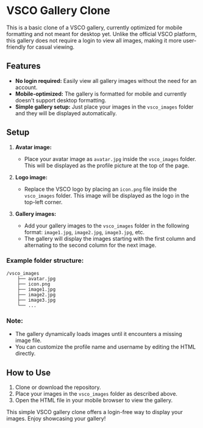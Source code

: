 # VSCO Gallery Clone

This is a basic clone of a VSCO gallery, currently optimized for mobile formatting and not meant for desktop yet. Unlike the official VSCO platform, this gallery does not require a login to view all images, making it more user-friendly for casual viewing.

## Features

- **No login required:** Easily view all gallery images without the need for an account.
- **Mobile-optimized:** The gallery is formatted for mobile and currently doesn't support desktop formatting.
- **Simple gallery setup:** Just place your images in the `vsco_images` folder and they will be displayed automatically.

## Setup

1. **Avatar image:**
   - Place your avatar image as `avatar.jpg` inside the `vsco_images` folder. This will be displayed as the profile picture at the top of the page.

2. **Logo image:**
   - Replace the VSCO logo by placing an `icon.png` file inside the `vsco_images` folder. This image will be displayed as the logo in the top-left corner.

3. **Gallery images:**
   - Add your gallery images to the `vsco_images` folder in the following format: `image1.jpg`, `image2.jpg`, `image3.jpg`, etc. 
   - The gallery will display the images starting with the first column and alternating to the second column for the next image.

### Example folder structure:

```
/vsco_images
    ├── avatar.jpg
    ├── icon.png
    ├── image1.jpg
    ├── image2.jpg
    ├── image3.jpg
    └── ...
```

### Note:
- The gallery dynamically loads images until it encounters a missing image file.
- You can customize the profile name and username by editing the HTML directly.

## How to Use

1. Clone or download the repository.
2. Place your images in the `vsco_images` folder as described above.
3. Open the HTML file in your mobile browser to view the gallery.

This simple VSCO gallery clone offers a login-free way to display your images. Enjoy showcasing your gallery!
